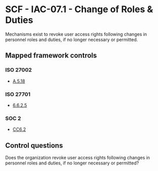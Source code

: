# SCF - IAC-07.1 - Change of Roles & Duties
Mechanisms exist to revoke user access rights following changes in personnel roles and duties, if no longer necessary or permitted. 
## Mapped framework controls
### ISO 27002
- [A.5.18](../iso27002/a-5.md#a518)
  
### ISO 27701
- [6.6.2.5](../iso27701/6625.md)
  
### SOC 2
- [CC6.2](../soc2/cc62.md)
  
## Control questions
Does the organization revoke user access rights following changes in personnel roles and duties, if no longer necessary or permitted? 
  